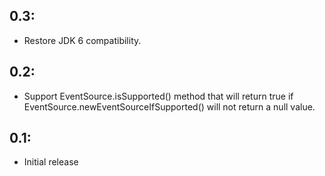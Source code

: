 ## 0.3:

* Restore JDK 6 compatibility.

## 0.2:

* Support EventSource.isSupported() method that will return true if EventSource.newEventSourceIfSupported()
  will not return a null value.

## 0.1:

* Initial release
